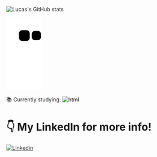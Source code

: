 ![Lucas's GitHub stats](https://github-readme-stats.vercel.app/api?username=printflucasguanabara&show_icons=true&theme=radical)

![snake gif](https://github.com/Formandodev/Formandodev/blob/output/github-contribution-grid-snake.svg)

📚 Currently studying: ![html](https://img.shields.io/badge/HTML5-E34F26?style=for-the-badge&logo=html5&logoColor=white)


# 👇 My LinkedIn for more info!
[![Linkedin](https://img.shields.io/badge/LinkedIn-0077B5?style=for-the-badge&logo=linkedin&logoColor=white)](https://www.linkedin.com/in/lucas-fernandes-guanabara-1a688b1b7/)

